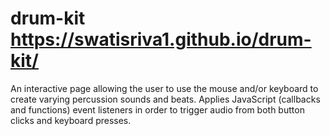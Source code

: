 # drum-kit https://swatisriva1.github.io/drum-kit/
An interactive page allowing the user to use the mouse and/or keyboard to create varying percussion sounds and beats.
Applies JavaScript (callbacks and functions) event listeners in order to trigger audio from both button clicks and keyboard presses.
